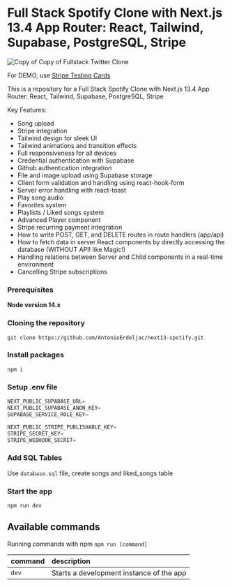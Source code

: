 # Full Stack Spotify Clone with Next.js 13.4 App Router: React, Tailwind, Supabase, PostgreSQL, Stripe

![Copy of Copy of Fullstack Twitter Clone](https://github.com/AntonioErdeljac/next13-spotify/assets/23248726/2722c7bd-2d8f-44a9-97b9-f2711a8d8b64)

For DEMO, use [Stripe Testing Cards](https://stripe.com/docs/testing)

This is a repository for a Full Stack Spotify Clone with Next.js 13.4 App Router: React, Tailwind, Supabase, PostgreSQL, Stripe

Key Features:

- Song upload
- Stripe integration
- Tailwind design for sleek UI
- Tailwind animations and transition effects
- Full responsiveness for all devices
- Credential authentication with Supabase
- Github authentication integration
- File and image upload using Supabase storage
- Client form validation and handling using react-hook-form
- Server error handling with react-toast
- Play song audio
- Favorites system
- Playlists / Liked songs system
- Advanced Player component
- Stripe recurring payment integration
- How to write POST, GET, and DELETE routes in route handlers (app/api)
- How to fetch data in server React components by directly accessing the database (WITHOUT API! like Magic!)
- Handling relations between Server and Child components in a real-time environment
- Cancelling Stripe subscriptions

### Prerequisites

**Node version 14.x**

### Cloning the repository

```shell
git clone https://github.com/AntonioErdeljac/next13-spotify.git
```

### Install packages

```shell
npm i
```

### Setup .env file


```js
NEXT_PUBLIC_SUPABASE_URL=
NEXT_PUBLIC_SUPABASE_ANON_KEY=
SUPABASE_SERVICE_ROLE_KEY=

NEXT_PUBLIC_STRIPE_PUBLISHABLE_KEY=
STRIPE_SECRET_KEY=
STRIPE_WEBHOOK_SECRET=
```

### Add SQL Tables
Use `database.sql` file, create songs and liked_songs table 

### Start the app

```shell
npm run dev
```

## Available commands

Running commands with npm `npm run [command]`

| command         | description                              |
| :-------------- | :--------------------------------------- |
| `dev`           | Starts a development instance of the app |
